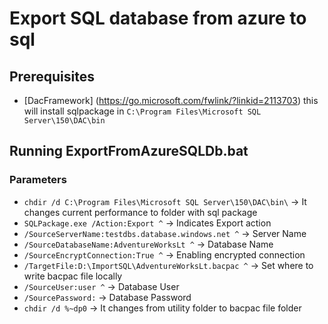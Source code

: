 # Export SQL database from azure to sql

## Prerequisites
- [DacFramework] (https://go.microsoft.com/fwlink/?linkid=2113703) this will install sqlpackage in `C:\Program Files\Microsoft SQL Server\150\DAC\bin`

## Running ExportFromAzureSQLDb.bat
### Parameters

- `chdir /d C:\Program Files\Microsoft SQL Server\150\DAC\bin\` -> It changes current performance to folder with sql package
- `SQLPackage.exe /Action:Export ^` -> Indicates Export action
- `/SourceServerName:testdbs.database.windows.net ^` -> Server Name
- `/SourceDatabaseName:AdventureWorksLt ^` -> Database Name
- `/SourceEncryptConnection:True ^` -> Enabling encrypted connection
- `/TargetFile:D:\ImportSQL\AdventureWorksLt.bacpac ^` -> Set where to write bacpac file locally
- `/SourceUser:user ^` -> Database User
- `/SourcePassword:` -> Database Password
- `chdir /d %~dp0` -> It changes from utility folder to bacpac file folder

